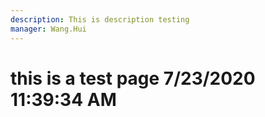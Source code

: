 ```yaml
---
description: This is description testing
manager: Wang.Hui
---
```

# this is a test page 7/23/2020 11:39:34 AM